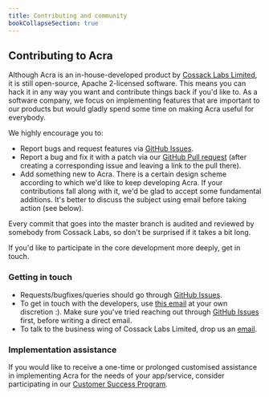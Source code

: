 ```yaml
---
title: Contributing and community
bookCollapseSection: true
---
```


## Contributing to Acra

Although Acra is an in-house-developed product by [Cossack Labs Limited](https://www.cossacklabs.com), it is still open-source, Apache 2-licensed software. This means you can hack it in any way you want and contribute things back if you'd like to. As a software company, we focus on implementing features that are important to our products but would gladly spend some time on making Acra useful for everybody.

We highly encourage you to:

- Report bugs and request features via [GitHub Issues](https://github.com/cossacklabs/acra/issues).
- Report a bug and fix it with a patch via our [GitHub Pull request](https://github.com/cossacklabs/acra/pulls) (after creating a corresponding issue and leaving a link to the pull there).
- Add something new to Acra. There is a certain design scheme according to which we'd like to keep developing Acra. If your contributions fall along with it, we'd be glad to accept some fundamental additions. It's better to discuss the subject using email before taking action (see below).

Every commit that goes into the master branch is audited and reviewed by somebody from Cossack Labs, so don't be surprised if it takes a bit long.

If you'd like to participate in the core development more deeply, get in touch.

### Getting in touch

- Requests/bugfixes/queries should go through [GitHub Issues](https://github.com/cossacklabs/acra/issues).
- To get in touch with the developers, use [this email](mailto:dev@cossacklabs.com) at your own discretion :). Make sure you've tried reaching out through [GitHub Issues](https://github.com/cossacklabs/acra/issues) first, before writing a direct email.
- To talk to the business wing of Cossack Labs Limited, drop us an [email](mailto:info@cossacklabs.com).

### Implementation assistance

If you would like to receive a one-time or prolonged customised assistance in implementing Acra for the needs of your app/service, consider participating in our [Customer Success Program](https://www.cossacklabs.com/services/customer-success-program/).